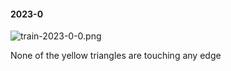 #### 2023-0
![train-2023-0-0.png](https://github.com/lil-lab/nlvr/raw/master/nlvr/train/images/33/train-2023-0-0.png "train-2023-0-0.png")

None of the yellow triangles are touching any edge